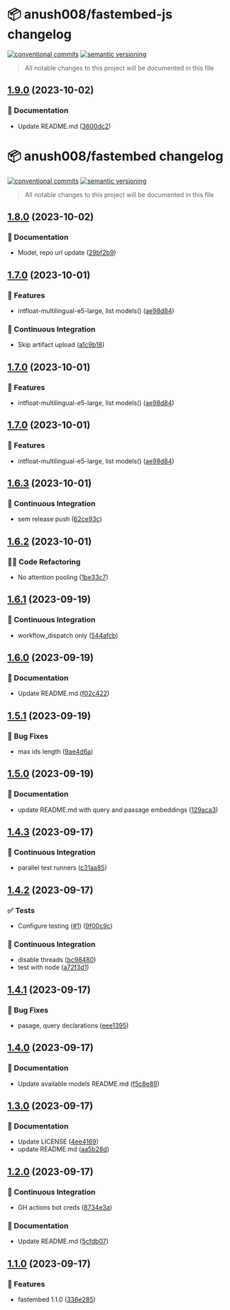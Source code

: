 # 📦 anush008/fastembed-js changelog

[![conventional commits](https://img.shields.io/badge/conventional%20commits-1.0.0-yellow.svg)](https://conventionalcommits.org)
[![semantic versioning](https://img.shields.io/badge/semantic%20versioning-2.0.0-green.svg)](https://semver.org)

> All notable changes to this project will be documented in this file

## [1.9.0](https://github.com/Anush008/fastembed-js/compare/v1.8.0...v1.9.0) (2023-10-02)


### 📝 Documentation

* Update README.md ([3600dc2](https://github.com/Anush008/fastembed-js/commit/3600dc21c69d2b0749d5e0e0c0c245f0caaae3e2))

# 📦 anush008/fastembed changelog

[![conventional commits](https://img.shields.io/badge/conventional%20commits-1.0.0-yellow.svg)](https://conventionalcommits.org)
[![semantic versioning](https://img.shields.io/badge/semantic%20versioning-2.0.0-green.svg)](https://semver.org)

> All notable changes to this project will be documented in this file

## [1.8.0](https://github.com/Anush008/fastembed-js/compare/v1.7.0...v1.8.0) (2023-10-02)


### 📝 Documentation

* Model, repo url update ([29bf2b9](https://github.com/Anush008/fastembed-js/commit/29bf2b9341a6088a87f8db792c68489d8ec23f53))

## [1.7.0](https://github.com/Anush008/fastembed/compare/v1.6.3...v1.7.0) (2023-10-01)


### 🍕 Features

* intfloat-multilingual-e5-large, list models() ([ae98d84](https://github.com/Anush008/fastembed/commit/ae98d8418f169f723679013bb288a2d42cec7e5f))


### 🔁 Continuous Integration

* Skip artifact upload ([a1c9b18](https://github.com/Anush008/fastembed/commit/a1c9b1888f3d2e974a16239b0988b3c8e449153c))

## [1.7.0](https://github.com/Anush008/fastembed/compare/v1.6.3...v1.7.0) (2023-10-01)


### 🍕 Features

* intfloat-multilingual-e5-large, list models() ([ae98d84](https://github.com/Anush008/fastembed/commit/ae98d8418f169f723679013bb288a2d42cec7e5f))

## [1.7.0](https://github.com/Anush008/fastembed/compare/v1.6.3...v1.7.0) (2023-10-01)


### 🍕 Features

* intfloat-multilingual-e5-large, list models() ([ae98d84](https://github.com/Anush008/fastembed/commit/ae98d8418f169f723679013bb288a2d42cec7e5f))

## [1.6.3](https://github.com/Anush008/fastembed/compare/v1.6.2...v1.6.3) (2023-10-01)


### 🔁 Continuous Integration

* sem release push ([62ce93c](https://github.com/Anush008/fastembed/commit/62ce93c9dc9b05e365c0c545faf64830630c7d7c))

## [1.6.2](https://github.com/Anush008/fastembed/compare/v1.6.1...v1.6.2) (2023-10-01)


### 🧑‍💻 Code Refactoring

* No attention pooling ([1be33c7](https://github.com/Anush008/fastembed/commit/1be33c70054cf6a3eeed98171d61ce39e013ff8d))

## [1.6.1](https://github.com/Anush008/fastembed/compare/v1.6.0...v1.6.1) (2023-09-19)


### 🔁 Continuous Integration

* workflow_dispatch only ([544afcb](https://github.com/Anush008/fastembed/commit/544afcbe0652f53435ee40b74369ad0819c47e28))

## [1.6.0](https://github.com/Anush008/fastembed/compare/v1.5.1...v1.6.0) (2023-09-19)


### 📝 Documentation

* Update README.md ([f02c422](https://github.com/Anush008/fastembed/commit/f02c4222baf3aa629dc2d92abcd93c8551f7791c))

## [1.5.1](https://github.com/Anush008/fastembed/compare/v1.5.0...v1.5.1) (2023-09-19)


### 🐛 Bug Fixes

* max ids length ([9ae4d6a](https://github.com/Anush008/fastembed/commit/9ae4d6a86289e4476bdf6c1a1019e5ecfe458d38))

## [1.5.0](https://github.com/Anush008/fastembed/compare/v1.4.3...v1.5.0) (2023-09-19)


### 📝 Documentation

* update README.md with query and passage embeddings ([129aca3](https://github.com/Anush008/fastembed/commit/129aca386e7ba5d0a1974798e124c57bf1aa4adf))

## [1.4.3](https://github.com/Anush008/fastembed/compare/v1.4.2...v1.4.3) (2023-09-17)


### 🔁 Continuous Integration

* parallel test runners ([c31aa85](https://github.com/Anush008/fastembed/commit/c31aa8575c2b40bf07539196ca8daa1ba4b2e630))

## [1.4.2](https://github.com/Anush008/fastembed/compare/v1.4.1...v1.4.2) (2023-09-17)


### ✅ Tests

* Configure testing ([#1](https://github.com/Anush008/fastembed/issues/1)) ([9f00c9c](https://github.com/Anush008/fastembed/commit/9f00c9c48b354cabc28e6031d6164fc251ad09c9))


### 🔁 Continuous Integration

* disable threads ([bc98480](https://github.com/Anush008/fastembed/commit/bc9848050b7d98a47e25d4e28710e1d23672022d))
* test with node ([a72f3d1](https://github.com/Anush008/fastembed/commit/a72f3d1791acc15d690f9d6760b3a03136f153e7))

## [1.4.1](https://github.com/Anush008/fastembed/compare/v1.4.0...v1.4.1) (2023-09-17)


### 🐛 Bug Fixes

* pasage, query declarations ([eee1395](https://github.com/Anush008/fastembed/commit/eee1395a213dbd295924613d2de7175ad2826790))

## [1.4.0](https://github.com/Anush008/fastembed/compare/v1.3.0...v1.4.0) (2023-09-17)


### 📝 Documentation

* Update available models README.md ([f5c8e89](https://github.com/Anush008/fastembed/commit/f5c8e89e216a3b6b540472ff505148de6620bfa6))

## [1.3.0](https://github.com/Anush008/fastembed/compare/v1.2.0...v1.3.0) (2023-09-17)


### 📝 Documentation

* Update LICENSE ([4ee4169](https://github.com/Anush008/fastembed/commit/4ee41696e2b09eb77e71c2d61c251e831baefe8e))
* update README.md ([aa5b28d](https://github.com/Anush008/fastembed/commit/aa5b28d07fae2b3a1a122538c452976125ca0f03))

## [1.2.0](https://github.com/Anush008/fastembed/compare/v1.1.0...v1.2.0) (2023-09-17)


### 🔁 Continuous Integration

* GH actions bot creds ([8734e3a](https://github.com/Anush008/fastembed/commit/8734e3a061883e3561f242da3ed1c87067b7b5ad))


### 📝 Documentation

* Update README.md ([5cfdb07](https://github.com/Anush008/fastembed/commit/5cfdb07887cc41a8d5c78ae84e4d9fd3a9ed9a57))

## [1.1.0](https://github.com/Anush008/fastembed/compare/v1.0.0...v1.1.0) (2023-09-17)


### 🍕 Features

* fastembed 1.1.0 ([336e285](https://github.com/Anush008/fastembed/commit/336e285a0fac94b9a785f020cacfcfe1af717b4b))
